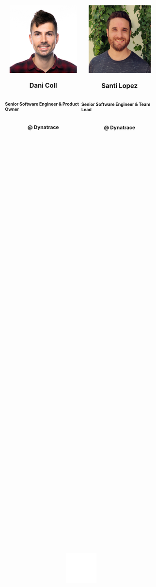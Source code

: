 <style>
	.presenters {
		display: flex;
	}
    .half {
        display: flex;
        flex-direction: column;
        width: 50%;
        align-items: center;
        justify-content: center;
        margin-top: 33px;
    }
</style>

<section class="presenters">
	<div class="half">
	    <img src="assets/coll.jpg" width=222 alt="Dani">
	    <h1>Dani Coll</h1>
	    <h4 style="margin-top: 22px;">Senior Software Engineer & Product Owner</h4>
	    <h3>@ Dynatrace </h3>
	</div>
	<img src="assets/dt-white.png" width=100 alt="logo Dynatrace" style="position: absolute; top: calc(50% - 111px); left: calc(50% - 50px);">
	<div class="half">
	    <img src="assets/santi.jpg" width=205 alt="Santi">
	    <h1>Santi Lopez</h1>
	    <h4 style="margin-top: 22px;">Senior Software Engineer & Team Lead</h4>
	    <h3>@ Dynatrace </h3>
	</div>
</section>
